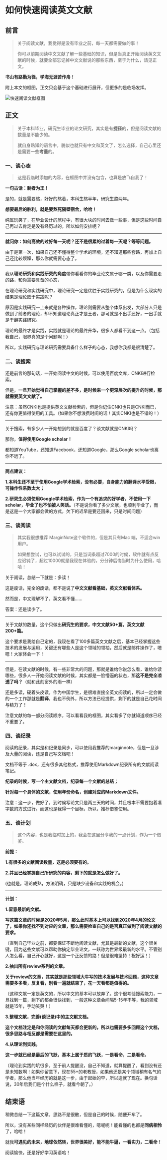 

# 如何快速阅读英文文献

## 前言

> 关于阅读文献，我觉得是没有毕业之前，每一天都需要做的事！
>
> 你可以前期阅读中文文献了解一些基础的知识，但是当真正开始阅读英文文献的时候，就要全部忘记掉中文文献说的那些东西，至于为什么，请见正文。

**书山有路勤为径，学海无涯苦作舟！**

附上本文的框图，正文只会基于这个基础进行展开，但更多的是临场发挥。

![快速阅读文献框图](11-如何快速阅读英文文献.assets/快速阅读文献框图.PNG)





## 正文

> 关于本科毕业，研究生毕业的论文研究，其实是有**捷径**的，但是阅读文献的数量是不能少的。
>
> 就自身熟知的语言中，貌似也就只有中文和英文了，怎么选择，自己心里还是需要一些**考量**的。

### 一、谈心态

> 这是我临时添加的内容，在框图中并没有包含，也算是放飞自我了！

**一句古话：剩者为王！**

是的，就是需要熬，好好的熬着，本科生熬半年，研究生熬两年。

**想要最后的胜利，就是要熬死隔壁宿舍，哈哈！**

纯属玩笑了，在毕业设计的旅程中，有很大块的时间去做一些事，但是这些时间自己再过去肯定是没有经历过的，所以如何安排呢？

----

**就问你：如何高效的过好每一天呢？还不是很累的过着每一天呢？等等问题。**

由于是第一次，如果自己还不懂得整个学术的环境，还不知道那些套路，再加上自己还比较烦躁，那么你就需要心态了。

----

我从**理论研究和实践研究的角度**带你看看你的毕业论文属于哪一类，以及你需要走的路，和你需要具备的心态，

在理论研究和实践研究中，理论研究一定是优胜于实践研究的，但是为什么现实的结果是理论败于实践呢？

原因是实践研究一上来就是各种操作，理论则需要从整个体系出发，大部分人只是做到了前者的理论，却不知道理论真正才是王者，那可就是不出手还好，一出手就是干翻实践研究。

理论的最终才是实践，实践就是理论的最终升华，很多人都看不到这一点。（包括我自己，眼界真的是个问题啊！）

所以，实践研究与理论研究需要具备什么样子的心态，我想你我都是很清楚了。





### 二、谈搜索

还是前言的那句话，一开始阅读中文的时候，可以使用百度文库，CNKI进行检索。

但是，**一旦开始觉得自己掌握的差不多，是时候来一个更深层次的提升的时候，那就需要英文文献了。**

注意：虽然CNKI也是提供英文文献检索的，但是你记住CNKI也只是CNKI而已，还有你更值得使用的工具。（如果你不想浪费时间的话！其实CNKI也是不错的！）

----

关于搜索，有多少人一开始想到的就是百度了？谈文献就是CNKI吗？

那你，**值得使用Google scholar！**

都知道YouTube，还知道Facebook，还知道Google，那么Google scholar也离你不远了。

-----

**两点建议：**

**1.本科生还不至于使用Google学术检索，没有必要，自身能力的翻译水平受限，可操作性系数太大；**

**2.研究生必须使用Google学术检索，作为一个有追求的好学者，不使用一下scholar，毕业了也不怕被人笑话。**（不是说你看了多少文献，也顺利毕业了，而是这是一个大家都会做的方式，欠下的迟早是要还回来，只是时间问题）





### 三、谈阅读

> 其实我很想推荐 MarginNote这个软件的，但是其只有Mac 端，不适合win用户。
>
> 如果想尝试，也可以试试的，只是当词条超过7000的时候，软件就有点反应迟钝了，超过10000就是我现在体验的，分分钟后悔当时为什么使用，哈哈！

关于阅读，总结一下就是：多读！

这是废话，完全的废话，都不是说了**中文文献看基础，英文文献看体系。**

然而是，中文理解不了，英文看不懂......

答案：还是读少了。

-----

关于文献的数量，这个只做出**研究生的要求，中文文献50+篇，英文文献200+篇。**

这个要求是我给自己定的，我现在看了100多篇英文文献之后，基本已经掌握这些技术的发展与运用，关键还有哪些人是这个领域的领袖，然后就是邮件操作了，嗯嗯！大家体会一下！

---

但是，在读文献的时候，有一些非常大的问题，那就是谁给你说怎么看，谁给你读哪些，很多人一开始阅读文献的时候，其实都是一脸懵逼的状态，那**这不是完全凉透了吗？**（就和此刻窗外的雨一样）

还是多读，硬着头皮读，作为中国学生，是很难直接全英文阅读的，所以一定会做的一个工作那就是**翻译**，我也不例外，所以方法已经提供，剩下的就是自己花时间与精力了！

注意文献的每一部分阅读顺序，可以看看我的框图，其实看多了你就知道顺序已经不重要了。



### 四、谈纪录

阅读的纪录，其实是和纪录是同步，可以使用我推荐的marginnote，但是一旦涉及大量的阅读，还是自己写文档吧！

文档不等于 .dox，还有很多其他格式，推荐使用Markdown纪录所有的文献阅读笔记。

**纪录的时候，写一个主文献文档，纪录每一个文献的总结；**

**针对每一个具体的文献，使用年份命名，创建对应的Markdown文件。**

注意：这一步，做好了，到时候写论文只是两三天的时间，并且根本不需要抱着凑字数的方式进行。而这也是我得一个目标，所以，推荐借鉴使用。





### 五、谈计划

> 这个内容，也是我临时加上的，我会在这里分享我的一点计划，作为一个借鉴。

**前提：**

**1.有很多的文献阅读数量，这是必须要有的。**

**2.并且已经掌握自己所研究的内容，剩下的就是怎么做好了。**

(也就是，理论成熟，方法明确，只是缺少设备和实践的机会。)

---

**计划：**

**1.留意最新的文献。**

**写这篇文章的时候是2020年5月，那么此时基本上可以找到2020年4月的论文了，如果你还找不到对应的文章，那么需要检查自己的是否真正做到了阅读文献的要求。**

（直到自己毕业之前，都要保证不断地阅读文献，尤其是最新的文献，这个很关键，因为这些文献可以帮助你搞定毕业论文，一跃称为世界级最新的水平。不管别人怎么看，自己开心就好，这是一个正反馈的路！但是很难坚持！祝好运！）

**2.抽出所有review系列的文章。**

**关于review的文章，其实就是那些领域大牛写的技术发展与技术回顾，这种文章需要多多看，反复看，别看一遍就结束了，花一天看都是值得的。**

（这种文献一定是英文的，所以中文的基本可以放弃了。这个很考验搜索能力，一旦找到一篇，剩下的都会很快找到，一般这种文章会间隔5-15年不等，我的领域就是15年，手动笑哭！）

**3.整理文献，完善(谈记录)中的主文献文档。**

**这个文档注定是和你阅读的文献每天都会更新的，所以也需要多多回顾这个文档，很多思路与相反都是需要在这里的。**

**4.从理论到实践。**

**这一步就已经是最后的飞跃，基本上属于质的飞跃，一是看命，二是看命。**

（理论到实践的坑很多，至于前人提醒没，自己不知道，就算提醒了，看到没有还是未知数啊！如果你留意下，现在55+的老教授，如果他还是某个领域稍有名气的学者，那么他当年经历的就是这一步，由于起始的早，所以造就了现在。换句话说，30年后我们是个什么样子，就看今朝了。）











## 结束语

稍微总结一下这篇文章，思路不是很散，但是自己的时候，随便开车了。

所以，没有某些同样经历的伙伴是很难看懂的，嗯呢呢！能看懂的也都是**同病相怜**了，哈哈！

就我**可遇见的未来，地球依然转，世界很美好，能不能牛逼，一看实力，二看命！**

 阅读愉快，还是好好学习英语哈！






